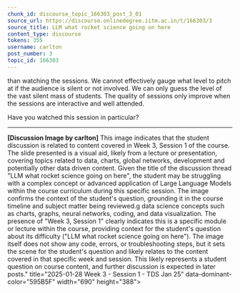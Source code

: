 ```yaml
---
chunk_id: discourse_topic_166303_post_3_01
source_url: https://discourse.onlinedegree.iitm.ac.in/t/166303/3
source_title: LLM what rocket science going on here
content_type: discourse
tokens: 355
username: carlton
post_number: 3
topic_id: 166303
---
```


 than watching the sessions. We cannot effectively gauge what level to pitch at if the audience is silent or not involved. We can only guess the level of the vast silent mass of students. The quality of sessions only improve when the sessions are interactive and well attended.

Have you watched this session in particular?

---

**[Discussion Image by carlton]** This image indicates that the student discussion is related to content covered in Week 3, Session 1 of the course. The slide presented is a visual aid, likely from a lecture or presentation, covering topics related to data, charts, global networks, development and potentially other data driven content. Given the title of the discussion thread "LLM what rocket science going on here", the student may be struggling with a complex concept or advanced application of Large Language Models within the course curriculum during this specific session. The image confirms the context of the student's question, grounding it in the course timeline and subject matter being reviewed.g data science concepts such as charts, graphs, neural networks, coding, and data visualization. The presence of "Week 3, Session 1" clearly indicates this is a specific module or lecture within the course, providing context for the student's question about its difficulty ("LLM what rocket science going on here"). The image itself does not show any code, errors, or troubleshooting steps, but it sets the scene for the student's question and likely relates to the content covered in that specific week and session. This likely represents a student question on course content, and further discussion is expected in later posts." title="2025-01-28 Week 3 - Session 1 - TDS Jan 25" data-dominant-color="595B5F" width="690" height="388">

